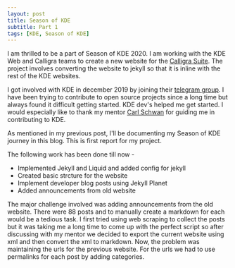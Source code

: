 ```yaml
---
layout: post
title: Season of KDE
subtitle: Part 1
tags: [KDE, Season of KDE]
---
```


I am thrilled to be a part of Season of KDE 2020. I am working with the KDE Web and Calligra teams to create a new website for the [Calligra Suite](http://www.calligra.org). The project involves converting the website to jekyll so that it is inline with the rest of the KDE websites.

I got involved with KDE in december 2019 by joining their [telegram group](https://telegram.me/joinchat/A-9tjgavn9YJ2myF1aTK4A). I have been trying to contribute to open source projects since a long time but always found it difficult getting started. KDE dev's helped me get started. I would especially like to thank my mentor [Carl Schwan](https://carlschwan.eu/) for guiding me in contributing to KDE.

As mentioned in my previous post, I'll be documenting my Season of KDE journey in this blog. This is first report for my project.

The following work has been done till now -

* Implemented Jekyll and Liquid and added config for jekyll
* Created basic strcture for the website
* Implement developer blog posts using Jekyll Planet
* Added announcements from old website

The major challenge involved was adding announcements from the old website. There were 88 posts and to manually create a markdown for each would be a tedious task. I first tried using web scraping to collect the posts but it was taking me a long time to come up with the perfect script so after discussing with my mentor we decided to export the current website using xml and then convert the xml to markdown. Now, the problem was maintaining the urls for the previous website. For the urls we had to use permalinks for each post by adding categories.